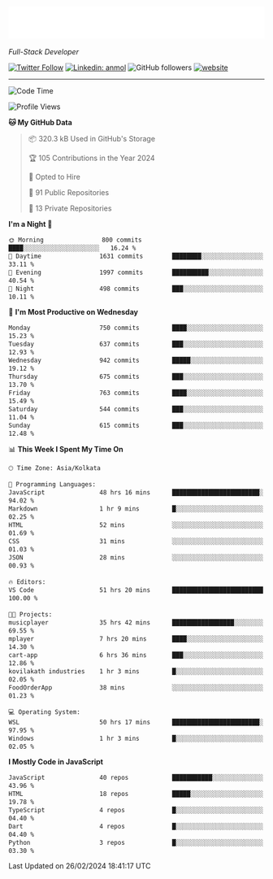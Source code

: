 <!-- START:readme-typing -->
<img src="readme-typing.svg" />
<!-- END:readme-typing -->

<p><em>Full-Stack Developer</em></p>

[![Twitter Follow](https://img.shields.io/twitter/follow/tonalmathew?style=flat)](https://twitter.com/intent/follow?screen_name=tonalmathew)
[![Linkedin: anmol](https://img.shields.io/badge/tonal-mathew?style=flat-square&logo=Linkedin&logoColor=white&link=https://www.linkedin.com/in/tonal-mathew/)](https://www.linkedin.com/in/tonal-mathew/)
![GitHub followers](https://img.shields.io/github/followers/tonalmathew?label=Follow&style=social)
[![website](https://img.shields.io/badge/Website-46a2f1.svg?&style=flat-square&logo=Google-Chrome&logoColor=white&link=http://tonalmathew.github.io/)](http://tonalmathew.github.io/)

---
<!--START_SECTION:waka-->
![Code Time](http://img.shields.io/badge/Code%20Time-1%2C300%20hrs%2024%20mins-blue)

![Profile Views](http://img.shields.io/badge/Profile%20Views-0-blue)

**🐱 My GitHub Data** 

> 📦 320.3 kB Used in GitHub's Storage 
 > 
> 🏆 105 Contributions in the Year 2024
 > 
> 💼 Opted to Hire
 > 
> 📜 91 Public Repositories 
 > 
> 🔑 13 Private Repositories 
 > 
**I'm a Night 🦉** 

```text
🌞 Morning                800 commits         ████░░░░░░░░░░░░░░░░░░░░░   16.24 % 
🌆 Daytime                1631 commits        ████████░░░░░░░░░░░░░░░░░   33.11 % 
🌃 Evening                1997 commits        ██████████░░░░░░░░░░░░░░░   40.54 % 
🌙 Night                  498 commits         ███░░░░░░░░░░░░░░░░░░░░░░   10.11 % 
```
📅 **I'm Most Productive on Wednesday** 

```text
Monday                   750 commits         ████░░░░░░░░░░░░░░░░░░░░░   15.23 % 
Tuesday                  637 commits         ███░░░░░░░░░░░░░░░░░░░░░░   12.93 % 
Wednesday                942 commits         █████░░░░░░░░░░░░░░░░░░░░   19.12 % 
Thursday                 675 commits         ███░░░░░░░░░░░░░░░░░░░░░░   13.70 % 
Friday                   763 commits         ████░░░░░░░░░░░░░░░░░░░░░   15.49 % 
Saturday                 544 commits         ███░░░░░░░░░░░░░░░░░░░░░░   11.04 % 
Sunday                   615 commits         ███░░░░░░░░░░░░░░░░░░░░░░   12.48 % 
```


📊 **This Week I Spent My Time On** 

```text
🕑︎ Time Zone: Asia/Kolkata

💬 Programming Languages: 
JavaScript               48 hrs 16 mins      ████████████████████████░   94.02 % 
Markdown                 1 hr 9 mins         █░░░░░░░░░░░░░░░░░░░░░░░░   02.25 % 
HTML                     52 mins             ░░░░░░░░░░░░░░░░░░░░░░░░░   01.69 % 
CSS                      31 mins             ░░░░░░░░░░░░░░░░░░░░░░░░░   01.03 % 
JSON                     28 mins             ░░░░░░░░░░░░░░░░░░░░░░░░░   00.93 % 

🔥 Editors: 
VS Code                  51 hrs 20 mins      █████████████████████████   100.00 % 

🐱‍💻 Projects: 
musicplayer              35 hrs 42 mins      █████████████████░░░░░░░░   69.55 % 
mplayer                  7 hrs 20 mins       ████░░░░░░░░░░░░░░░░░░░░░   14.30 % 
cart-app                 6 hrs 36 mins       ███░░░░░░░░░░░░░░░░░░░░░░   12.86 % 
kovilakath industries    1 hr 3 mins         █░░░░░░░░░░░░░░░░░░░░░░░░   02.05 % 
FoodOrderApp             38 mins             ░░░░░░░░░░░░░░░░░░░░░░░░░   01.23 % 

💻 Operating System: 
WSL                      50 hrs 17 mins      ████████████████████████░   97.95 % 
Windows                  1 hr 3 mins         █░░░░░░░░░░░░░░░░░░░░░░░░   02.05 % 
```

**I Mostly Code in JavaScript** 

```text
JavaScript               40 repos            ███████████░░░░░░░░░░░░░░   43.96 % 
HTML                     18 repos            █████░░░░░░░░░░░░░░░░░░░░   19.78 % 
TypeScript               4 repos             █░░░░░░░░░░░░░░░░░░░░░░░░   04.40 % 
Dart                     4 repos             █░░░░░░░░░░░░░░░░░░░░░░░░   04.40 % 
Python                   3 repos             █░░░░░░░░░░░░░░░░░░░░░░░░   03.30 % 
```




 Last Updated on 26/02/2024 18:41:17 UTC
<!--END_SECTION:waka-->
